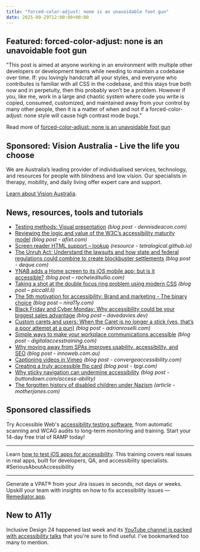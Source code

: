 ```yaml
---
title: "forced-color-adjust: none is an unavoidable foot gun"
date: 2025-09-29T12:00:08+00:00
---
```


## Featured: forced-color-adjust: none is an unavoidable foot gun

"This post is aimed at anyone working in an environment with multiple other developers or development teams while needing to maintain a codebase over time. If: you lovingly handcraft all your styles, and everyone who contributes is familiar with all CSS in the codebase, and this stays true both now and in perpetuity, then this probably won't be a problem. However if you, like me, work in a large and chaotic system where code you write is copied, consumed, customized, and maintained away from your control by many other people, then it is a matter of when and not if a forced-color-adjust: none style will cause high contrast mode bugs."

Read more of [forced-color-adjust: none is an unavoidable foot gun](https://sarahmhigley.com/writing/forced-color-adjust-none/)

## Sponsored: Vision Australia - Live the life you choose

We are Australia’s leading provider of individualised services, technology, and resources for people with blindness and low vision. Our specialists in therapy, mobility, and daily living offer expert care and support.

[Learn about Vision Australia](https://visionaustralia.org).

## News, resources, tools and tutorials

- [Testing methods: Visual presentation](https://www.dennisdeacon.com/web/accessibility/testing-methods-visual-presentation/) *(blog post - dennisdeacon.com)*
- [Reviewing the logic and value of the W3C’s accessibility maturity model](https://afixt.com/reviewing-the-logic-and-value-of-the-w3cs-accessibility-maturity-model/) *(blog post - afixt.com)*
- [Screen reader HTML support – lookup](https://tetralogical.github.io/screen-reader-HTML-support/lookup/lookup.html) *(resource - tetralogical.github.io)*
- [The Unruh Act: Understand the lawsuits and how state and federal regulations could combine to create blockbuster settlements](https://www.deque.com/blog/the-unruh-act-understand-the-lawsuits-and-how-state-and-federal-regulations-could-combine-to-create-blockbuster-settlements/) *(blog post - deque.com)*
- [YNAB adds a Home screen to its iOS mobile app; but is it accessible?](https://racheleditullio.com/blog/2025/09/ynab-adds-a-home-screen-to-its-ios-mobile-app-but-is-it-accessible/) *(blog post – racheleditullio.com)*
- [Taking a shot at the double focus ring problem using modern CSS](https://piccalil.li/blog/taking-a-shot-at-the-double-focus-ring-problem-using-modern-css/) *(blog post – piccalil.li)*
- [The 5th motivation for accessibility: Brand and marketing - The binary choice](https://www.nira11y.com/post/the-5th-motivation-for-accessibility-brand-and-marketing-the-binary-choice) *(blog post – nira11y.com)*
- [Black Friday and Cyber Monday: Why accessibility could be your biggest sales advantage](https://davedavies.dev/blog/black-friday-cyber-monday-sales-advantage/) *(blog post – davedavies.dev)*
- [Custom carets and users: When the Caret is no longer a stick (yes, that’s a poor attempt at a pun)](https://adrianroselli.com/2025/09/custom-carets-and-users-when-the-caret-is-no-longer-a-stick-yes-thats-a-poor-attempt-at-a-pun.html) *(blog post - adrianroselli.com)*
- [Simple ways to make your workplace communications accessible](https://www.digitalaccesstraining.com/pages/articles?p=simple-ways-to-make-your-workplace-communications-accessible) *(blog post - digitalaccesstraining.com)*
- [Why moving away from SPAs improves usability, accessibility, and SEO](https://www.innoweb.com.au/blog/why-moving-away-from-spas-improves-usability-accessibility-and-seo) *(blog post - innoweb.com.au)*
- [Captioning videos in Vimeo](https://convergeaccessibility.com/2025/09/22/captioning-videos-in-vimeo/) *(blog post - convergeaccessibility.com)*
- [Creating a truly accessible flip card](https://www.tpgi.com/creating-a-truly-accessible-flip-card/) *(blog post - tpgi.com)*
- [Why sticky navigation can undermine accessibility](https://buttondown.com/access-ability/archive/why-sticky-navigation-can-undermine-accessibility/) *(blog post - buttondown.com/access-ability)*
- [The forgotten history of disabled children under Nazism](https://www.motherjones.com/politics/2025/09/the-forgotten-history-of-disabled-children-under-nazism/) *(article - motherjones.com)*

## Sponsored classifieds

Try Accessible Web's [accessibility testing software](https://accessibleweb.com/pricing/?utm_source=a11y_weekly&utm_medium=ad&utm_campaign=a11y_top_ad), from automatic scanning and WCAG audits to long-term monitoring and training. Start your 14-day free trial of RAMP today!

---

Learn [how to test iOS apps for accessibility](http://abra.id/a11yacademy). This training covers real issues in real apps, built for developers, QA, and accessibility specialists. #SeriousAboutAccessibility

---

Generate a VPAT® from your Jira issues in seconds, not days or weeks. Upskill your team with insights on how to fix accessibility issues — [Remediator.app](https://remediator.app/).

## New to A11y

Inclusive Design 24 happened last week and its [YouTube channel is packed with accessibility talks](https://www.youtube.com/playlist?list=PLn7dsvRdQEfFTeoA8kZcsASPbYi2rf4C0) that you're sure to find useful. I've bookmarked too many to mention.
